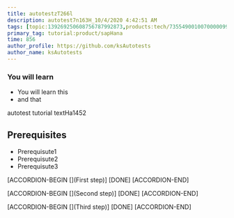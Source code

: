 ```yaml
---
title: autotestzT266l
description: autotest7n163H_10/4/2020 4:42:51 AM
tags: [topic:139269250608756787992873,products:tech/73554900100700000996,tutorial:experience/advanced]
primary_tag: tutorial:product/sapHana
time: 856
author_profile: https://github.com/ksAutotests
author_name: ksAutotests
---
```

### You will learn
- You will learn this
- and that

autotest tutorial textHa1452

## Prerequisites
- Prerequisute1
- Prerequisute2
- Prerequisute3

[ACCORDION-BEGIN [](First step)]
[DONE]
[ACCORDION-END]

[ACCORDION-BEGIN [](Second step)]
[DONE]
[ACCORDION-END]

[ACCORDION-BEGIN [](Third step)]
[DONE]
[ACCORDION-END]

